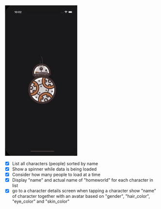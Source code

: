 ![star-wars-app](https://github.com/JordaoViktor/paralenz/blob/main/star-wars-app.gif)

- [x] List all characters (people) sorted by name
- [x] Show a spinner while data is being loaded
- [x] Consider how many people to load at a time
- [x] Display "name" and actual name of "homeworld" for each character in list
- [x] go to a character details screen when tapping a character
      show "name" of character together with an avatar based on "gender", "hair_color", "eye_color" and "skin_color"

